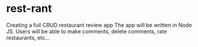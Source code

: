 # rest-rant

Creating a full CRUD restaurant review app
The app will be written in Node JS.
Users will be able to make comments, delete comments, rate restaurants, etc...
